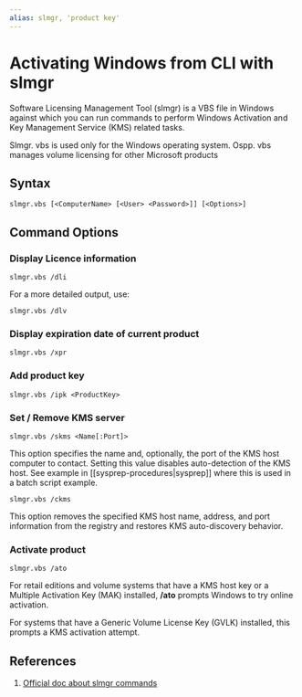 ```yaml
---
alias: slmgr, 'product key'
---
```


# Activating Windows from CLI with slmgr

Software Licensing Management Tool (slmgr) is a VBS file in Windows against which you can run commands to perform Windows Activation and Key Management Service (KMS) related tasks.

Slmgr. vbs is used only for the Windows operating system. Ospp. vbs manages volume licensing for other Microsoft products

## Syntax

```batch
slmgr.vbs [<ComputerName> [<User> <Password>]] [<Options>]
```

## Command Options

### Display Licence information

```batch
slmgr.vbs /dli
```

For a more detailed output, use:

```batch
slmgr.vbs /dlv
```


### Display expiration date of current product

```batch
slmgr.vbs /xpr
```


### Add product key

```batch
slmgr.vbs /ipk <ProductKey>
```


### Set / Remove KMS server

```batch
slmgr.vbs /skms <Name[:Port]>
```

This option specifies the name and, optionally, the port of the KMS host computer to contact. Setting this value disables auto-detection of the KMS host. See example in [[sysprep-procedures|sysprep]] where this is used in a batch script example.

```batch
slmgr.vbs /ckms
```

This option removes the specified KMS host name, address, and port information from the registry and restores KMS auto-discovery behavior.

### Activate product

```batch
slmgr.vbs /ato
```

For retail editions and volume systems that have a KMS host key or a Multiple Activation Key (MAK) installed, **/ato** prompts Windows to try online activation.  

For systems that have a Generic Volume License Key (GVLK) installed, this prompts a KMS activation attempt.

## References

1. [Official doc about slmgr commands](https://learn.microsoft.com/en-us/windows-server/get-started/activation-slmgr-vbs-options)



